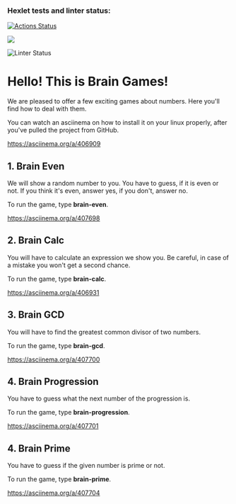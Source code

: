 ### Hexlet tests and linter status:
[![Actions Status](https://github.com/TheForster585/frontend-project-lvl1/workflows/hexlet-check/badge.svg)](https://github.com/TheForster585/frontend-project-lvl1/actions)

<a href="https://codeclimate.com/github/codeclimate/codeclimate/maintainability"><img src="https://api.codeclimate.com/v1/badges/a99a88d28ad37a79dbf6/maintainability" /></a>

![Linter Status](https://github.com/TheForster585/frontend-project-lvl1/actions/workflows/linter.yml/badge.svg)

<h1>Hello! This is Brain Games!</h1>

<p>We are pleased to offer a few exciting games about numbers. Here you'll find how to deal with them.</p>

<p>You can watch an asciinema on how to install it on your linux properly, after you've pulled the project from GitHub.</p>

https://asciinema.org/a/406909


<h2>1. Brain Even</h2>
<p>We will show a random number to you. You have to guess, if it is even or not. If you think it's even, answer yes, if you don't, answer no.</p>
<p>To run the game, type <strong>brain-even</strong>.</p>

https://asciinema.org/a/407698

<h2>2. Brain Calc</h2>
<p>You will have to calculate an expression we show you. Be careful, in case of a mistake you won't get a second chance.</p>
<p>To run the game, type <strong>brain-calc</strong>.</p>

https://asciinema.org/a/406931

<h2>3. Brain GCD</h2>
<p>You will have to find the greatest common divisor of two numbers.</p>
<p>To run the game, type <strong>brain-gcd</strong>.</p>

https://asciinema.org/a/407700

<h2>4. Brain Progression</h2>
<p>You have to guess what the next number of the progression is.</p>
<p>To run the game, type <strong>brain-progression</strong>.</p>

https://asciinema.org/a/407701

<h2>4. Brain Prime</h2>
<p>You have to guess if the given number is prime or not.</p>
<p>To run the game, type <strong>brain-prime</strong>.</p>

https://asciinema.org/a/407704